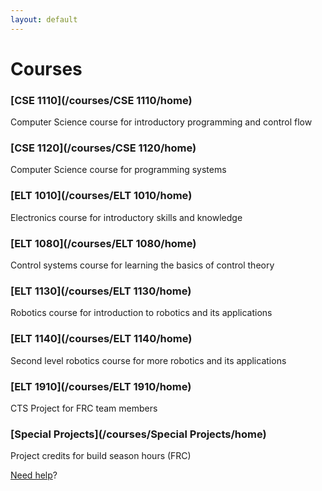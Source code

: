 ```yaml
---
layout: default
---
```


# Courses

### [CSE 1110](/courses/CSE 1110/home)
Computer Science course for introductory programming and control flow

### [CSE 1120](/courses/CSE 1120/home)
Computer Science course for programming systems

### [ELT 1010](/courses/ELT 1010/home)
Electronics course for introductory skills and knowledge

### [ELT 1080](/courses/ELT 1080/home)
Control systems course for learning the basics of control theory

### [ELT 1130](/courses/ELT 1130/home)
Robotics course for introduction to robotics and its applications

### [ELT 1140](/courses/ELT 1140/home)
Second level robotics course for more robotics and its applications

### [ELT 1910](/courses/ELT 1910/home)
CTS Project for FRC team members

### [Special Projects](/courses/Special Projects/home)
Project credits for build season hours (FRC)

[Need help](help)?

